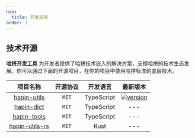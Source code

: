 ```yaml
---
nav:
  title: 开发支持
order: 1
---
```


## 技术开源

**哈拼开发工具** 为开发者提供了哈拼技术嵌入的解决方案，支撑哈拼的技术生态发展。你可以通过下面的开源项目，在你的项目中使用哈拼标准的底层技术。

|                   项目名称                   | 开源协议 |  开发语言  |                                               最新版本                                                |
| :------------------------------------------: | :------: | :--------: | :---------------------------------------------------------------------------------------------------: |
|    [hapin-utils](./developer/hapin-utils)    |  `MIT`   | TypeScript | [![version](https://img.shields.io/npm/v/hapin-utils.svg)](https://www.npmjs.com/package/hapin-utils) |
|     [hapin-dict](./developer/hapin-dict)     |  `MIT`   | TypeScript |                                                  ---                                                  |
|    [hapin-tools](./developer/hapin-tools)    |  `MIT`   | TypeScript |                                                  ---                                                  |
| [hapin-utils-rs](./developer/hapin-utils-rs) |  `MIT`   |    Rust    |                                                  ---                                                  |
